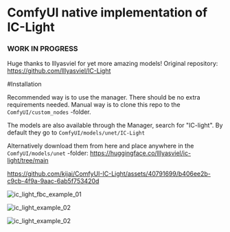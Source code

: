 # ComfyUI native implementation of IC-Light

### WORK IN PROGRESS
Huge thanks to lllyasviel for yet more amazing models!
Original repository: https://github.com/lllyasviel/IC-Light

#Installation

Recommended way is to use the manager. There should be no extra requirements needed.
Manual way is to clone this repo to the `ComfyUI/custom_nodes` -folder.

The models are also available through the Manager, search for "IC-light". By default they go to `ComfyUI/models/unet/IC-Light`

Alternatively download them from here and place anywhere in the `ComfyUI/models/unet` -folder:
https://huggingface.co/lllyasviel/ic-light/tree/main

https://github.com/kijai/ComfyUI-IC-Light/assets/40791699/b406ee2b-c9cb-4f9a-9aac-6ab5f753420d


![ic_light_fbc_example_01](https://github.com/kijai/ComfyUI-IC-Light/blob/main/examples/ic_light_fbc_example_01.png?raw=true)

![ic_light_example_02](https://github.com/kijai/ComfyUI-IC-Light/blob/main/examples/iclight_example_fc_controlled_gradient_01.png?raw=true)

![ic_light_example_02](https://github.com/kijai/ComfyUI-IC-Light/blob/main/examples/ic_light_example_02.png?raw=true)


